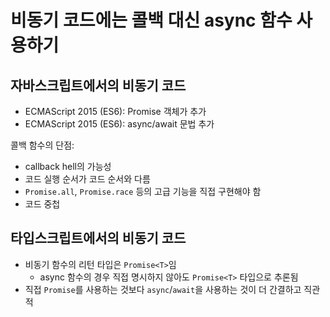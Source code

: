 # 비동기 코드에는 콜백 대신 async 함수 사용하기

## 자바스크립트에서의 비동기 코드

- ECMAScript 2015 (ES6): Promise 객체가 추가
- ECMAScript 2015 (ES6): async/await 문법 추가

콜백 함수의 단점:

- callback hell의 가능성
- 코드 실행 순서가 코드 순서와 다름
- `Promise.all`, `Promise.race` 등의 고급 기능을 직접 구현해야 함
- 코드 중첩

## 타입스크립트에서의 비동기 코드

- 비동기 함수의 리턴 타입은 `Promise<T>`임
  - async 함수의 경우 직접 명시하지 않아도 `Promise<T>` 타입으로 추론됨
- 직접 `Promise`를 사용하는 것보다 `async`/`await`을 사용하는 것이 더 간결하고 직관적
